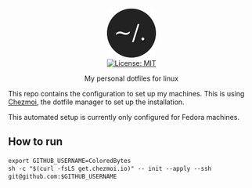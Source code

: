 <p align="center">
  <img src=".resources/images/dotfiles.png" alt="Header" width="100" height="100"><br>
  <a href="https://opensource.org/licenses/MIT">
    <img src="https://img.shields.io/badge/License-MIT-yellow.svg" alt="License: MIT">
  </a>
</p>
<p align="center">My personal dotfiles for linux </p>

This repo contains the configuration to set up my machines. This is using [Chezmoi](https://chezmoi.io), the dotfile manager to set up the installation.

This automated setup is currently only configured for Fedora machines.

## How to run

```shell
export GITHUB_USERNAME=ColoredBytes
sh -c "$(curl -fsLS get.chezmoi.io)" -- init --apply --ssh git@github.com:$GITHUB_USERNAME
```

